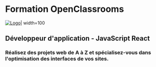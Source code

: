 # Formation OpenClassrooms
[![Logo](https://upload.wikimedia.org/wikipedia/fr/0/0d/Logo_OpenClassrooms.png)](https://openclassrooms.com/fr/paths/516-developpeur-dapplication-javascript-react)| width=100

## Développeur d'application - JavaScript React
### Réalisez des projets web de A à Z et spécialisez-vous dans l'optimisation des interfaces de vos sites.

